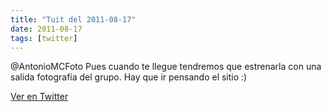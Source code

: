 ```yaml
---
title: "Tuit del 2011-08-17"
date: 2011-08-17
tags: [twitter]
---
```


@AntonioMCFoto Pues cuando te llegue tendremos que estrenarla con una salida fotografía del grupo. Hay que ir pensando el sitio :)



[Ver en Twitter](https://twitter.com/i/web/status/103948902331449344)
